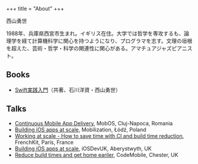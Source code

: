 +++
title = "About"
+++

西山勇世

1988年、兵庫県西宮市生まれ。イギリス在住。大学では哲学を専攻するも、論理学を経て計算機科学に関心を持つようになり、プログラマを志す。文理の垣根を超えた、芸術・哲学・科学の関連性に関心がある。アマチュアジャズピアニスト。

## Books

- [Swift実践入門](https://www.amazon.co.jp/dp/4774187305)（共著、石川洋資・西山勇世）

## Talks

- [Continuous Mobile App Delivery](https://speakerdeck.com/yuseinishiyama/continuous-mobile-app-delivery), MobOS, Cluj-Napoca, Romania
- [Building iOS apps at scale](https://academy.realm.io/posts/yusei-nishiyama-mobilization-2017-building-ios-apps-at-scale/), Mobilization, Łódź, Poland
- [Working at scale - How to save time with CI and build time reduction](https://www.youtube.com/watch?v=XLFQ40EqG64), FrenchKit, Paris, France
- [Building iOS apps at scale](https://speakerdeck.com/yuseinishiyama/building-ios-apps-at-scale), iOSDevUK, Aberystwyth, UK
- [Reduce build times and get home eariler](https://speakerdeck.com/yuseinishiyama/reduce-build-times-and-get-home-eariler), CodeMobile, Chester, UK
